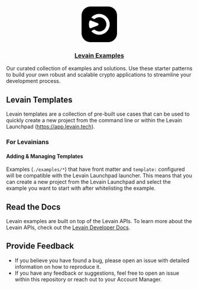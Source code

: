 <p align="center">
  <a href="https://levain.tech">
    <img src=".github/levain-logo.png" height="96">
    <h3 align="center">Levain Examples</h3>
  </a>
</p>

Our curated collection of examples and solutions. Use these starter patterns to build your own robust and scalable
crypto applications to streamline your development process.

## Levain Templates

Levain templates are a collection of pre-built use cases that can be used to quickly create a new project from the
command line or within the Levain Launchpad (https://app.levain.tech).

### For Levainians

[//]: # '#### Adding & Managing Examples (https://examples.levain.dev)'

#### Adding & Managing Templates

Examples (`./examples/*`) that have front matter and `template:` configured will be compatible with the Levain Launchpad
launcher.
This means that you can create a new project from the Levain Launchpad and select the example you want to start with
after whitelisting the example.

## Read the Docs

Levain examples are built on top of the Levain APIs. To learn more about the Levain APIs, check out
the [Levain Developer Docs](https://developer.levain.tech).

## Provide Feedback

- If you believe you have found a bug, please open an issue with detailed information on how to reproduce it.
- If you have any feedback or suggestions, feel free to open an issue within this repository or reach out to your
  Account Manager.

